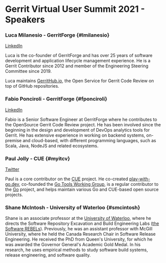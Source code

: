 # Gerrit Virtual User Summit 2021 - Speakers

### Luca Milanesio - GerritForge {#lmilanesio}

[LinkedIn](https://www.linkedin.com/in/lucamilanesio/)

Luca is the co-founder of GerritForge and has over 25 years of software
development and application lifecycle management experience.
He is a Gerrit Contributor since 2012 and member of the Engineering
Steering Committee since 2019.

Luca maintains [GerritHub.io](https://gerrithub.io), the Open Service
for Gerrit Code Review on top of GitHub repositories.

### Fabio Ponciroli - GerritForge {#fponciroli}

[LinkedIn](https://uk.linkedin.com/in/fponciroli/)

Fabio is a Senior Software Engineer at GerritForge where he contributes to the
OpenSource Gerrit Code Review project.
He has been involved since the beginning in the design and development of DevOps
analytics tools for Gerrit.
He has extensive experience in working on backend systems, on-premise and
cloud-based, with different programming languages, such as Scala, Java, NodeJS
and related ecosystems.

### Paul Jolly - CUE {#myitcv}

[Twitter](https://twitter.com/_myitcv)

Paul is a core contributor on the [CUE](https://cuelang.org/) project. He
co-created [play-with-go.dev](https://play-with-go.dev), co-founded the [Go
Tools Working Group](https://github.com/golang/go/wiki/golang-tools), is a
regular contributor to the [Go](https://golang.org) project, and helps maintain
various Go and CUE-based open source projects.

### Shane McIntosh - University of Waterloo {#smcintosh}

Shane is an associate professor at the [University of Waterloo](https://cs.uwaterloo.ca/), where he directs the Software Repository Excavation and Build Engineering Labs ([the Software REBELs](https://rebels.cs.uwaterloo.ca/)). Previously, he was an assistant professor with McGill University, where he held the Canada Research Chair in Software Release Engineering. He received the PhD from Queen's University, for which he was awarded the Governor General's Academic Gold Medal. In his research, he uses empirical methods to study software build systems, release engineering, and software quality.
